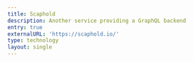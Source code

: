 ```yaml
---
title: Scaphold
description: Another service providing a GraphQL backend
entry: true
externalURL: 'https://scaphold.io/'
type: technology
layout: single
---
```


